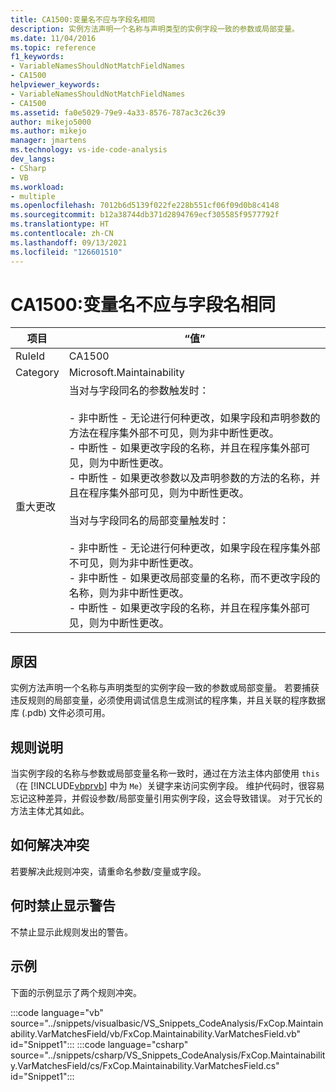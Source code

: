 ```yaml
---
title: CA1500:变量名不应与字段名相同
description: 实例方法声明一个名称与声明类型的实例字段一致的参数或局部变量。
ms.date: 11/04/2016
ms.topic: reference
f1_keywords:
- VariableNamesShouldNotMatchFieldNames
- CA1500
helpviewer_keywords:
- VariableNamesShouldNotMatchFieldNames
- CA1500
ms.assetid: fa0e5029-79e9-4a33-8576-787ac3c26c39
author: mikejo5000
ms.author: mikejo
manager: jmartens
ms.technology: vs-ide-code-analysis
dev_langs:
- CSharp
- VB
ms.workload:
- multiple
ms.openlocfilehash: 7012b6d5139f022fe228b551cf06f09d0b8c4148
ms.sourcegitcommit: b12a38744db371d2894769ecf305585f9577792f
ms.translationtype: HT
ms.contentlocale: zh-CN
ms.lasthandoff: 09/13/2021
ms.locfileid: "126601510"
---
```

# <a name="ca1500-variable-names-should-not-match-field-names"></a>CA1500:变量名不应与字段名相同

|项目|“值”|
|-|-|
|RuleId|CA1500|
|Category|Microsoft.Maintainability|
|重大更改|当对与字段同名的参数触发时：<br /><br /> - 非中断性 - 无论进行何种更改，如果字段和声明参数的方法在程序集外部不可见，则为非中断性更改。<br />- 中断性 - 如果更改字段的名称，并且在程序集外部可见，则为中断性更改。<br />- 中断性 - 如果更改参数以及声明参数的方法的名称，并且在程序集外部可见，则为中断性更改。<br /><br /> 当对与字段同名的局部变量触发时：<br /><br /> - 非中断性 - 无论进行何种更改，如果字段在程序集外部不可见，则为非中断性更改。<br />- 非中断性 - 如果更改局部变量的名称，而不更改字段的名称，则为非中断性更改。<br />- 中断性 - 如果更改字段的名称，并且在程序集外部可见，则为中断性更改。|

## <a name="cause"></a>原因

实例方法声明一个名称与声明类型的实例字段一致的参数或局部变量。 若要捕获违反规则的局部变量，必须使用调试信息生成测试的程序集，并且关联的程序数据库 (.pdb) 文件必须可用。

## <a name="rule-description"></a>规则说明

当实例字段的名称与参数或局部变量名称一致时，通过在方法主体内部使用 `this`（在 [!INCLUDE[vbprvb](../code-quality/includes/vbprvb_md.md)] 中为 `Me`）关键字来访问实例字段。 维护代码时，很容易忘记这种差异，并假设参数/局部变量引用实例字段，这会导致错误。 对于冗长的方法主体尤其如此。

## <a name="how-to-fix-violations"></a>如何解决冲突

若要解决此规则冲突，请重命名参数/变量或字段。

## <a name="when-to-suppress-warnings"></a>何时禁止显示警告

不禁止显示此规则发出的警告。

## <a name="example"></a>示例

下面的示例显示了两个规则冲突。

:::code language="vb" source="../snippets/visualbasic/VS_Snippets_CodeAnalysis/FxCop.Maintainability.VarMatchesField/vb/FxCop.Maintainability.VarMatchesField.vb" id="Snippet1":::
:::code language="csharp" source="../snippets/csharp/VS_Snippets_CodeAnalysis/FxCop.Maintainability.VarMatchesField/cs/FxCop.Maintainability.VarMatchesField.cs" id="Snippet1":::
